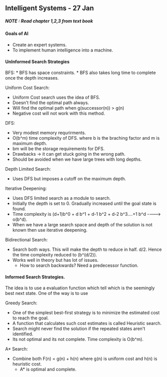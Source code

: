 ## Intelligent Systems - 27 Jan

##### NOTE : Read chapter 1,2,3 from text book

#### Goals of AI

* Create an expert systems.
* To implement human intelligence into a machine.

#### UnInformed Search Strategies

BFS:
	* BFS has space constraints.
	* BFS also takes long time to complete once the depth increases.

Uniform Cost Search:

* Uniform Cost search uses the idea of BFS.
* Doesn't find the optimal path always.
* Will find the optimal path when g(successor(n)) > g(n)
* Negative cost will not work with this method.

DFS:
* Very modest memory requrirments.
* O(b^m) time complexity of DFS. where b is the braching factor and m is maximum depth.
* bm will be the storage requirements for DFS.
* Drawbacks -> it can get stuck going in the wrong path.
* Should be avoided when we have large trees with long depths.

Depth Limited Search:
* Uses DFS but imposes a cutoff on the maximum depth.

Iterative Deepening:
* Uses DFS limited search as a module to search.
* Initially the depth is set to 0. Gradually increased until the goal state is found.
* Time complexity is (d+1)b^0 + d b^1 + d-1 b^2 + d-2 b^3....+1 b^d  ----> o(b^d).
* When we have a large search space and depth of the solution is not known then use iterative deepening.

Bidirectional Search:
* Search both ways. This will make the depth to reduce in half. d/2. Hence the time complexity reduced to (b^(d/2)).
* Works well in theory but has lot of issues.
	* How to search backwards? Need a predecessor function.

#### Informed Search Strategies.

The idea is to use a evaluation function which tell which is the seemingly best next state. One of the way is to use

Greedy Search:
* One of the simplest best-first strategy is to minimize the estimated cost to reach the goal.
* A function that calculates such cost estimates is called Heuristic search.
* Search might never find the solution if the repeated states aren't identified.
* Its not optimal and its not complete. Time complexity is O(b^m).

A\* Search:
* Combine both F(n) = g(n) + h(n) where g(n) is uniform cost and h(n) is heuristic cost.
	* A\* is optimal and complete.

